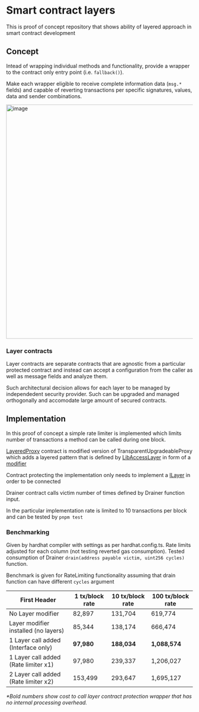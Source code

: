 # Smart contract layers

This is proof of concept repository that shows ability of layered approach in smart contract development

## Concept

Intead of wrapping individual methods and functionality, provide a wrapper to the contract only entry point (i.e. `fallback()`).

Make each wrapper eligible to receive complete information data (`msg.*` fields) and capable of reverting transactions per specific signatures, values, data and sender combinations.

<img width="633" alt="image" src="https://github.com/peersky/smart-contract-layers/assets/61459744/b87bf5ef-3b65-4a4a-9ae1-3be2df7f60a8">

### Layer contracts

Layer contracts are separate contracts that are agnostic from a particular protected contract and instead can accept a configuration from the caller as well as message fields and analyze them.

Such architectural decision allows for each layer to be managed by independedent security provider. Such can be upgraded and managed orthogonally and accomodate large amount of secured contracts.

## Implementation

In this proof of concept a simple rate limiter is implemented which limits number of transactions a method can be called during one block.

[LayeredProxy](https://github.com/peersky/smart-contract-layers/blob/main/src/LayeredProxy.sol) contract is modified version of TransparentUpgradeableProxy which adds a layered pattern that is defined by [LibAccessLayer](https://github.com/peersky/smart-contract-layers/blob/main/src/LibAccessLayers.sol) in form of a [modifier](https://github.com/peersky/smart-contract-layers/blob/main/src/AccessLayers.sol)

Contract protecting the implementation only needs to implement a [ILayer](https://github.com/peersky/smart-contract-layers/blob/main/src/ILayer.sol) in order to be connected

Drainer contract calls victim number of times defined by Drainer function input.

In the particular implementation rate is limited to 10 transactions per block and can be tested by `pnpm test`

### Benchmarking

Given by hardhat compiler with settings as per hardhat.config.ts. Rate limits adjusted for each column (not testing reverted gas consumption).
Tested consumption of Drainer `drain(address payable victim, uint256 cycles)` function.

Benchmark is given for RateLimiting functionality assuming that drain function can have different `cycles` argument

| First Header                         | 1 tx/block rate | 10 tx/block rate | 100 tx/block rate |
| ------------------------------------ | --------------- | ---------------- | ----------------- |
| No Layer modifier                    | 82,897          | 131,704          | 619,774           |
| Layer modifier installed (no layers) | 85,344          | 138,174          | 666,474           |
| 1 Layer call added (Interface only)  | **97,980**      | **188,034**      | **1,088,574**     |
| 1 Layer call added (Rate limiter x1) | 97,980          | 239,337          | 1,206,027         |
| 2 Layer call added (Rate limiter x2) | 153,499         | 293,647          | 1,695,127         |

_\*Bold numbers show cost to call layer contract protection wrapper that has no internal processing overhead._
